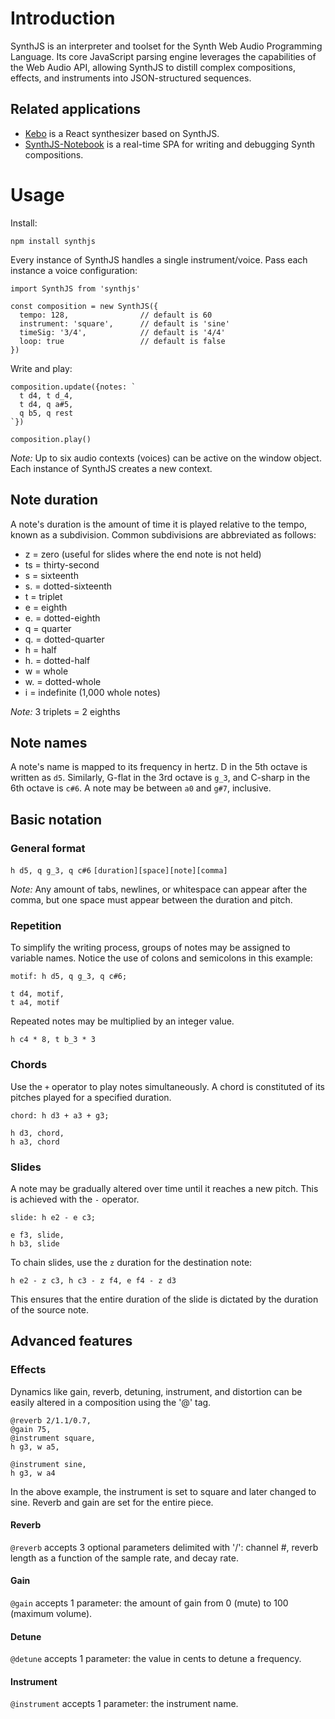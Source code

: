 
# Introduction
SynthJS is an interpreter and toolset for the Synth Web Audio Programming Language. Its core JavaScript parsing engine leverages the capabilities of the Web Audio API, allowing SynthJS to distill complex compositions, effects, and instruments into JSON-structured sequences. 

## Related applications

- [Kebo](https://kebo.herokuapp.com) is a React synthesizer based on SynthJS.
- [SynthJS-Notebook](https://github.com/lefthandhacker/synthjs-notebook) is a real-time SPA for writing and debugging Synth compositions.

# Usage  
Install:

~~~
npm install synthjs
~~~

Every instance of SynthJS handles a single instrument/voice. Pass each instance a voice configuration: 

~~~
import SynthJS from 'synthjs'

const composition = new SynthJS({  
  tempo: 128,                // default is 60
  instrument: 'square',      // default is 'sine'
  timeSig: '3/4',            // default is '4/4'
  loop: true                 // default is false  
})
~~~

Write and play:

~~~
composition.update({notes: `
  t d4, t d_4,
  t d4, q a#5,
  q b5, q rest
`})

composition.play()
~~~

_Note:_ Up to six audio contexts (voices) can be active on the window object. Each instance of SynthJS creates a new context.

## Note duration
A note's duration is the amount of time it is played relative to the tempo, known as a subdivision.
Common subdivisions are abbreviated as follows:

* z = zero (useful for slides where the end note is not held)
* ts = thirty-second  
* s = sixteenth  
* s. = dotted-sixteenth  
* t = triplet  
* e = eighth  
* e. = dotted-eighth    
* q = quarter  
* q. = dotted-quarter  
* h = half  
* h. = dotted-half   
* w = whole
* w. = dotted-whole
* i = indefinite (1,000 whole notes)

_Note:_ 3 triplets = 2 eighths

## Note names
A note's name is mapped to its frequency in hertz. D in the 5th octave is written as `d5`. Similarly, G-flat in the 3rd octave is `g_3`, and C-sharp in the 6th octave is `c#6`. A note may be between `a0` and `g#7`, inclusive.

## Basic notation

### General format   
`h d5, q g_3, q c#6`
`[duration][space][note][comma]`

_Note:_ Any amount of tabs, newlines, or whitespace can appear after the comma, but one space must appear between the duration and pitch. 

### Repetition
To simplify the writing process, groups of notes may be assigned to variable names. Notice the use of colons and semicolons in this example: 

~~~
motif: h d5, q g_3, q c#6;

t d4, motif,
t a4, motif
~~~

Repeated notes may be multiplied by an integer value.

~~~
h c4 * 8, t b_3 * 3
~~~

### Chords
Use the `+` operator to play notes simultaneously. A chord is constituted of its pitches played for a specified duration.

~~~
chord: h d3 + a3 + g3;

h d3, chord,
h a3, chord
~~~

### Slides
A note may be gradually altered over time until it reaches a new pitch. This is achieved with the `-` operator.

~~~
slide: h e2 - e c3;

e f3, slide,
h b3, slide
~~~

To chain slides, use the `z` duration for the destination note:

~~~
h e2 - z c3, h c3 - z f4, e f4 - z d3
~~~

This ensures that the entire duration of the slide is dictated by the duration of the source note.

## Advanced features

### Effects

Dynamics like gain, reverb, detuning, instrument, and distortion can be easily altered in a composition using the '@' tag.

~~~
@reverb 2/1.1/0.7,
@gain 75,
@instrument square,
h g3, w a5,

@instrument sine,
h g3, w a4
~~~

In the above example, the instrument is set to square and later changed to sine. Reverb and gain are set for the entire piece. 

#### Reverb

`@reverb` accepts 3 optional parameters delimited with '/': channel #, reverb length as a function of the sample rate, and decay rate. 

#### Gain

`@gain` accepts 1 parameter: the amount of gain from 0 (mute) to 100 (maximum volume).

#### Detune

`@detune` accepts 1 parameter: the value in cents to detune a frequency.

#### Instrument

`@instrument` accepts 1 parameter: the instrument name.